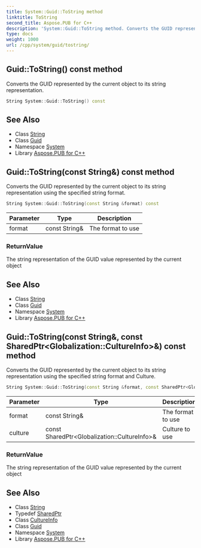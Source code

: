 ```yaml
---
title: System::Guid::ToString method
linktitle: ToString
second_title: Aspose.PUB for C++
description: 'System::Guid::ToString method. Converts the GUID represented by the current object to its string representation in C++.'
type: docs
weight: 1000
url: /cpp/system/guid/tostring/
---
```

## Guid::ToString() const method


Converts the GUID represented by the current object to its string representation.

```cpp
String System::Guid::ToString() const
```

## See Also

* Class [String](../../string/)
* Class [Guid](../)
* Namespace [System](../../)
* Library [Aspose.PUB for C++](../../../)
## Guid::ToString(const String\&) const method


Converts the GUID represented by the current object to its string representation using the specified string format.

```cpp
String System::Guid::ToString(const String &format) const
```


| Parameter | Type | Description |
| --- | --- | --- |
| format | const String\& | The format to use |

### ReturnValue

The string representation of the GUID value represented by the current object

## See Also

* Class [String](../../string/)
* Class [Guid](../)
* Namespace [System](../../)
* Library [Aspose.PUB for C++](../../../)
## Guid::ToString(const String\&, const SharedPtr\<Globalization::CultureInfo\>\&) const method


Converts the GUID represented by the current object to its string representation using the specified string format and Culture.

```cpp
String System::Guid::ToString(const String &format, const SharedPtr<Globalization::CultureInfo> &culture) const
```


| Parameter | Type | Description |
| --- | --- | --- |
| format | const String\& | The format to use |
| culture | const SharedPtr\<Globalization::CultureInfo\>\& | Culture to use |

### ReturnValue

The string representation of the GUID value represented by the current object

## See Also

* Class [String](../../string/)
* Typedef [SharedPtr](../../sharedptr/)
* Class [CultureInfo](../../../system.globalization/cultureinfo/)
* Class [Guid](../)
* Namespace [System](../../)
* Library [Aspose.PUB for C++](../../../)
